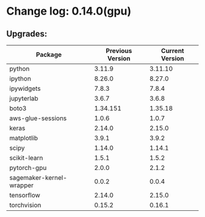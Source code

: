# Change log: 0.14.0(gpu)

## Upgrades: 

Package | Previous Version | Current Version
---|---|---
python|3.11.9|3.11.10
ipython|8.26.0|8.27.0
ipywidgets|7.8.3|7.8.4
jupyterlab|3.6.7|3.6.8
boto3|1.34.151|1.35.18
aws-glue-sessions|1.0.6|1.0.7
keras|2.14.0|2.15.0
matplotlib|3.9.1|3.9.2
scipy|1.14.0|1.14.1
scikit-learn|1.5.1|1.5.2
pytorch-gpu|2.0.0|2.1.2
sagemaker-kernel-wrapper|0.0.2|0.0.4
tensorflow|2.14.0|2.15.0
torchvision|0.15.2|0.16.1
